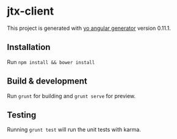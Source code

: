 # jtx-client

This project is generated with [yo angular generator](https://github.com/yeoman/generator-angular)
version 0.11.1.

## Installation

Run `npm install && bower install`

## Build & development

Run `grunt` for building and `grunt serve` for preview.

## Testing

Running `grunt test` will run the unit tests with karma.

